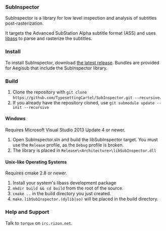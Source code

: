 ### SubInspector

SubInspector is a library for low level inspection and analysis of
subtitles post-rasterization.

It targets the Advanced SubStation Alpha subtitle format (ASS) and uses
[libass][libass] to parse and rasterize the subtitles.

### Install

To install SubInspector, download [the latest release][releases]. Bundles
are provided for Aegisub that include the SubInspector library.

### Build

1. Clone the repository with `git clone https://github.com/TypesettingCartel/SubInspector.git --recursive`.
1. If you already have the repository cloned, use `git submodule update --init --recursive`

#### Windows

Requires Microsoft Visual Studio 2013 Update 4 or newer.

1. Open SubInspector.sln and build the libSubInspector target. You must use the `Release` profile, as the `Debug` profile is broken.
1. The library is placed in `Release\<Architecture>\libSubInspector.dll`

#### Unix-like Operating Systems

Requires cmake 2.8 or newer.

1. Install your system's libass development package
1. `mkdir build && cd build` from the root of the source.
1. `cmake ..` in the build directory you just created.
1. `make`. `libSubInspector.(dylib|so)` will be placed in the build directory.

### Help and Support

Talk to `torque` on `irc.rizon.net`.

[libass]: https://github.com/libass/libass

[releases]: https://github.com/TypesettingCartel/SubInspector/releases
